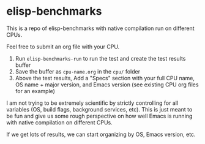 # elisp-benchmarks

This is a repo of elisp-benchmarks with native compilation run on different CPUs.

Feel free to submit an org file with your CPU.

1. Run `elisp-benchmarks-run` to run the test and create the test results buffer
2. Save the buffer as `cpu-name.org` in the `cpu/` folder
3. Above the test results, Add a "Specs" section with your full CPU name, OS name + major version, and Emacs version (see existing CPU org files for an example)

I am not trying to be extremely scientific by strictly controlling for all variables (OS, build flags, background services, etc). This is just meant to be fun and give us some rough perspective on how well Emacs is running with native compilation on different CPUs.

If we get lots of results, we can start organizing by OS, Emacs version, etc.
